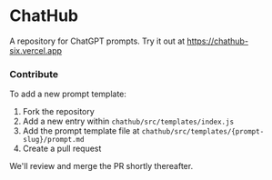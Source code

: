 # ChatHub

A repository for ChatGPT prompts. Try it out at https://chathub-six.vercel.app

### Contribute

To add a new prompt template:

1. Fork the repository
2. Add a new entry within `chathub/src/templates/index.js`
3. Add the prompt template file at `chathub/src/templates/{prompt-slug}/prompt.md`
4. Create a pull request

We'll review and merge the PR shortly thereafter.
